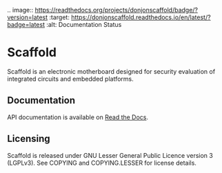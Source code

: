 .. image:: https://readthedocs.org/projects/donjonscaffold/badge/?version=latest
    :target: https://donjonscaffold.readthedocs.io/en/latest/?badge=latest
    :alt: Documentation Status

# Scaffold

Scaffold is an electronic motherboard designed for security evaluation of
integrated circuits and embedded platforms.

## Documentation

API documentation is available on [Read the Docs](https://donjonscaffold.readthedocs.io).

## Licensing

Scaffold is released under GNU Lesser General Public Licence version 3 (LGPLv3).
See COPYING and COPYING.LESSER for license details.

